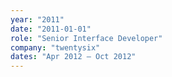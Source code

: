 ```yaml
---
year: "2011"
date: "2011-01-01"
role: "Senior Interface Developer"
company: "twentysix"
dates: "Apr 2012 – Oct 2012"
---
```


